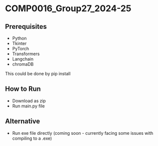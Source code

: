 # COMP0016_Group27_2024-25

## Prerequisites
- Python
- Tkinter
- PyTorch
- Transformers
- Langchain
- chromaDB

This could be done by pip install

## How to Run
- Download as zip
- Run main.py file

## Alternative
- Run exe file directly (coming soon - currently facing some issues with compiling to a .exe)
